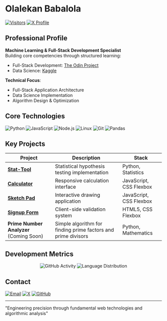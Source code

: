 # Olalekan Babalola

[![Visitors](https://komarev.com/ghpvc/?username=olalekan66&label=Profile%20Views&color=0e75b6&style=flat)](https://github.com/olalekan66)
[![X Profile](https://img.shields.io/badge/X-000000?style=flat&logo=x&logoColor=white)](https://x.com/0lalek4n)

## Professional Profile

**Machine Learning & Full-Stack Development Specialist**  
Building core competencies through structured learning:
- Full-Stack Development: [The Odin Project](https://www.theodinproject.com/)
- Data Science: [Kaggle](https://www.kaggle.com/)

**Technical Focus**:  
- Full-Stack Application Architecture
- Data Science Implementation
- Algorithm Design & Optimization

## Core Technologies

![Python](https://img.shields.io/badge/Python-3776AB?style=for-the-badge&logo=python&logoColor=white)
![JavaScript](https://img.shields.io/badge/JavaScript-F7DF1E?style=for-the-badge&logo=javascript&logoColor=black)
![Node.js](https://img.shields.io/badge/Node.js-339933?style=for-the-badge&logo=nodedotjs&logoColor=white)
![Linux](https://img.shields.io/badge/Linux-FCC624?style=for-the-badge&logo=linux&logoColor=black)
![Git](https://img.shields.io/badge/Git-F05032?style=for-the-badge&logo=git&logoColor=white)
![Pandas](https://img.shields.io/badge/Pandas-150458?style=for-the-badge&logo=pandas&logoColor=white)

## Key Projects

| Project | Description | Stack |
|---------|-------------|-------|
| **[Stat-Tool](https://github.com/olalekan66/Stat-tool)** | Statistical hypothesis testing implementation | Python, Statistics |
| **[Calculator](https://github.com/olalekan66/calculator)** | Responsive calculation interface | JavaScript, CSS Flexbox |
| **[Sketch Pad](https://github.com/olalekan66/sketch-pad)** | Interactive drawing application | JavaScript, CSS Flexbox |
| **[Signup Form](https://github.com/olalekan66/signup-form)** | Client-side validation system | HTML5, CSS Flexbox |
| **Prime Number Analyzer** (Coming Soon) | Simple algorithm for finding prime factors and prime divisors | Python, Mathematics |

## Development Metrics

<div align="center">

![GitHub Activity](https://github-readme-stats.vercel.app/api?username=olalekan66&show_icons=true&theme=github_dark&hide_border=true)
![Language Distribution](https://github-readme-stats.vercel.app/api/top-langs/?username=olalekan66&layout=compact&theme=github_dark&hide_border=true)

</div>

## Contact

[![Email](https://img.shields.io/badge/Email-0078D4?style=for-the-badge&logo=mail&logoColor=white)](mailto:olalekanvictor66@gmail.com)
[![X](https://img.shields.io/badge/X-000000?style=for-the-badge&logo=x&logoColor=white)](https://x.com/0lalek4n)
[![GitHub](https://img.shields.io/badge/GitHub-181717?style=for-the-badge&logo=github&logoColor=white)](https://github.com/olalekan66)

---

"Engineering precision through fundamental web technologies and algorithmic analysis"
